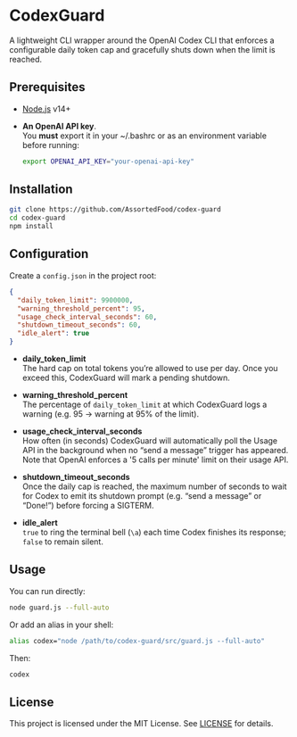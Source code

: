 # CodexGuard

A lightweight CLI wrapper around the OpenAI Codex CLI that enforces a configurable daily token cap and gracefully shuts down when the limit is reached.

## Prerequisites

- [Node.js](https://nodejs.org/) v14+
- **An OpenAI API key**.  
  You **must** export it in your ~/.bashrc or as an environment variable before running:

  ```bash
  export OPENAI_API_KEY="your-openai-api-key"
  ```

## Installation

```bash
git clone https://github.com/AssortedFood/codex-guard
cd codex-guard
npm install
```

## Configuration

Create a `config.json` in the project root:

```json
{
  "daily_token_limit": 9900000,
  "warning_threshold_percent": 95,
  "usage_check_interval_seconds": 60,
  "shutdown_timeout_seconds": 60,
  "idle_alert": true
}
```

- **daily_token_limit**  
  The hard cap on total tokens you’re allowed to use per day. Once you exceed this, CodexGuard will mark a pending shutdown.  

- **warning_threshold_percent**  
  The percentage of `daily_token_limit` at which CodexGuard logs a warning (e.g. 95 → warning at 95% of the limit).  

- **usage_check_interval_seconds**  
  How often (in seconds) CodexGuard will automatically poll the Usage API in the background when no “send a message” trigger has appeared. Note that OpenAI enforces a '5 calls per minute' limit on their usage API.

- **shutdown_timeout_seconds**  
  Once the daily cap is reached, the maximum number of seconds to wait for Codex to emit its shutdown prompt (e.g. “send a message” or “Done!”) before forcing a SIGTERM.  

- **idle_alert**  
  `true` to ring the terminal bell (`\a`) each time Codex finishes its response; `false` to remain silent.

## Usage

You can run directly:

```bash
node guard.js --full-auto
```

Or add an alias in your shell:

```bash
alias codex="node /path/to/codex-guard/src/guard.js --full-auto"
```

Then:

```bash
codex
```

## License

This project is licensed under the MIT License. See [LICENSE](LICENSE) for details.